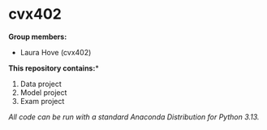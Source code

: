 # cvx402

**Group members:**
- Laura Hove (cvx402)

**This repository contains:***

1. Data project
1. Model project
1. Exam project

*All code can be run with a standard Anaconda Distribution for Python 3.13.*
